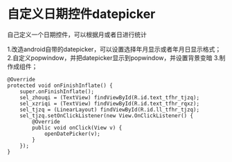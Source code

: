 # 自定义日期控件datepicker

自己定义一个日期控件，可以根据月或者日进行统计

1.改造android自带的datepicker，可以设置选择年月显示或者年月日显示格式；
2.自定义popwindow，并把datepicker显示到popwindow，并设置背景变暗
3.制作成组件；
  

    @Override
    protected void onFinishInflate() {
        super.onFinishInflate();
        sel_zhouqi = (TextView) findViewById(R.id.text_tfhr_tjzq);
        sel_xzriqi = (TextView) findViewById(R.id.text_tfhr_rqxz);
        sel_tjzq = (LinearLayout) findViewById(R.id.ll_tfhr_tjzq);
        sel_tjzq.setOnClickListener(new View.OnClickListener() {
            @Override
            public void onClick(View v) {
                openDatePicker(v);
            }
        });
    }


